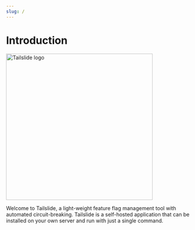 ```yaml
---
slug: /
---
```


# Introduction
<div style={{textAlign: 'center'}}>
  <img src="https://user-images.githubusercontent.com/73451363/187207442-bae7ea26-7eac-4cab-8806-42779629c653.png" alt="Tailslide logo" width="400" />
</div>

Welcome to Tailslide, a light-weight feature flag management tool with automated circuit-breaking.
Tailslide is a self-hosted application that can be installed on your own server and run with just a single command.
